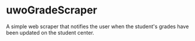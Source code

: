 # uwoGradeScraper
 A simple web scraper that notifies the user when the student's grades have been updated on the student center.
